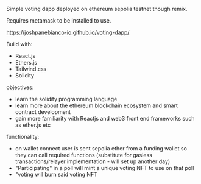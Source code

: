 Simple voting dapp deployed on ethereum sepolia testnet though remix. 

Requires metamask to be installed to use.

https://joshpanebianco-io.github.io/voting-dapp/

Build with:
- React.js
- Ethers.js
- Tailwind.css
- Solidity  

objectives:
- learn the solidity programming language
- learn more about the ethereum blockchain ecosystem and smart contract development
- gain more familiarity with Reactjs and web3 front end frameworks such as ether.js etc

functionality:
- on wallet connect user is sent sepolia ether from a funding wallet so they can call required functions (substitute for gasless transactions/relayer implementation - will set up another day)
- "Participating" in a poll will mint a unique voting NFT to use on that poll
- "voting will burn said voting NFT
